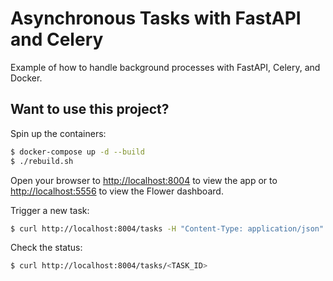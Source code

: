 # Asynchronous Tasks with FastAPI and Celery

Example of how to handle background processes with FastAPI, Celery, and Docker.


## Want to use this project?

Spin up the containers:

```sh
$ docker-compose up -d --build
$ ./rebuild.sh
```

Open your browser to [http://localhost:8004](http://localhost:8004) to view the app or to [http://localhost:5556](http://localhost:5556) to view the Flower dashboard.

Trigger a new task:

```sh
$ curl http://localhost:8004/tasks -H "Content-Type: application/json" --data '{"type": 0}'
```

Check the status:

```sh
$ curl http://localhost:8004/tasks/<TASK_ID>
```
